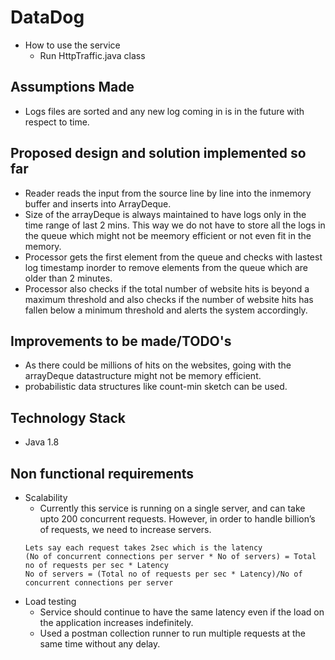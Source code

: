 # DataDog
* How to use the service
   * Run HttpTraffic.java class
## Assumptions Made
* Logs files are sorted and any new log coming in is in the future with respect to time.

## Proposed design and solution implemented so far
* Reader reads the input from the source line by line into the inmemory buffer and inserts into ArrayDeque.
* Size of the arrayDeque is always maintained to have logs only in the time range of last 2 mins. This way we do not have to store all the logs in the queue which might not be meemory efficient 
or not even fit in the memory.
* Processor gets the first element from the queue and checks with lastest log timestamp inorder to remove elements from the queue which are older than 2 minutes.
* Processor also checks if the total number of website hits is beyond a maximum threshold and also checks if the number of website hits has fallen below a minimum threshold and alerts the system accordingly.

## Improvements to be made/TODO's
* As there could be millions of hits on the websites, going with the arrayDeque datastructure might not be memory efficient.
* probabilistic data structures like count-min sketch can be used. 


## Technology Stack
* Java 1.8 


## Non functional requirements
* Scalability
	* Currently this service is running on a single server, and can take upto 200 concurrent requests. However, in order to handle billion’s of requests, we need to increase servers.
   ```
   Lets say each request takes 2sec which is the latency
   (No of concurrent connections per server * No of servers) = Total no of requests per sec * Latency
   No of servers = (Total no of requests per sec * Latency)/No of concurrent connections per server	
   ```
* Load testing
  * Service should continue to have the same latency even if the load on the application increases indefinitely.
  * Used a postman collection runner to run multiple requests at the same time without any delay. 
